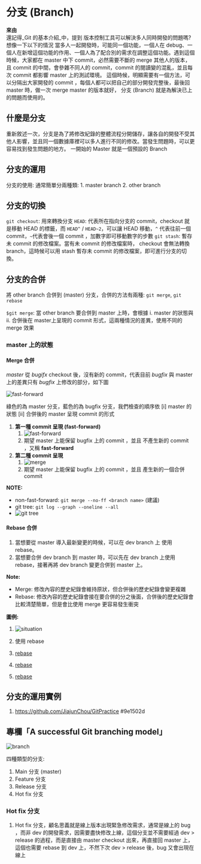 # 分支 (Branch)

**來由** <br>
  還記得_Git 的基本介紹_中，提到 版本控制工具可以解決多人同時開發的問題嗎? 想像一下以下的情況
  當多人一起開發時，可能同一個功能，一個人在 debug、一個人在新增這個功能的作用、一個人為了配合別的需求在調整這個功能。遇到這個時候，大家都在 master 中下 commit，必然需要不斷的 merge 其他人的版本，且 commit 的中間，會參雜不同人的 commit，commit 的閱讀變的混亂，並且每次 commit 都影響 master 上的測試環境。
  這個時候，明顯需要有一個方法，可以分隔出大家開發的 commit ，每個人都可以把自己的部分開發完整後，最後回 master 時，做一次 merge master 的版本就好， 分支 (Branch) 就是為解決已上的問題而使用的。

## 什麼是分支

重新敘述一次，分支是為了將修改紀錄的整體流程分開儲存，讓各自的開發不受其他人影響，並且同一個數據庫裡可以多人進行不同的修改。當發生問題時，可以更容易找到發生問題的地方。
一開始的 Master 就是一個預設的 Branch

## 分支的運用

分支的使用: 通常簡單分兩種類: 1. master branch 2. other branch

## 分支的切換

`git checkout`: 用來轉換分支
`HEAD`: 代表所在指向分支的 commit，checkout 就是移動 HEAD 的標籤，而 `HEAD^` / `HEAD~2`，可以讓 HEAD 移動，`^` 代表往前一個 commit，`~`代表會後一個 commit ，加數字即可移動數字的步數
`git stash`: 暫存未 commit 的修改檔案。當有未 commit 的修改檔案時， checkout 會無法轉換 branch，這時候可以用 stash 暫存未 commit 的修改檔案，即可進行分支的切換。

## 分支的合併

將 other branch 合併到 (master) 分支，合併的方法有兩種: `git merge`, `git rebase`

`$git merge`: 當 other branch 要合併到 master 上時，會根據 i. master 的狀態與 ii. 合併後在 master上呈現的 commit 形式，這兩種情況的差異，使用不同的 merge 效果

### master 上的狀態

#### Merge 合併

 _master_ 從 _bugifx_ checkout 後，沒有新的 commit，代表目前 _bugfix_ 與 master 上的差異只有 _bugfix_ 上修改的部分，如下圖

![fast-forward](https://backlog.com/git-tutorial/tw/img/post/stepup/capture_stepup1_4_1.png)

綠色的為 master 分支，藍色的為 bugfix 分支，我們檢查的順序依 [i] master 的狀態 [ii] 合併後的 master 呈現 commit 的形式

1. **第一種 commit 呈現 (fast-forward)**
   1. ![fast-forward](https://backlog.com/git-tutorial/tw/img/post/stepup/capture_stepup1_4_2.png)
   1. 期望 master 上能保留 bugfix 上的 commit ，並且 不產生新的 commit ，又稱 **fast-forward**
1. **第二種 commit 呈現**
   1. ![merge](https://backlog.com/git-tutorial/tw/img/post/stepup/capture_stepup1_4_4.png)
   1. 期望 master 上能保留 bugfix 上的 commit ，並且 產生新的一個合併 commit

**NOTE:**

* non-fast-forward: `git merge --no-ff <branch name>` (建議)
* git tree: `git log --graph --oneline --all`
* ![git tree](https://i.imgur.com/yj1Ox2P.jpg)

#### Rebase 合併

1. 當想要從 master 導入最新變更的時候，可以在 dev branch 上 使用 rebase。
1. 當想要合併 dev branch 到 master 時，可以先在 dev branch 上使用 rebase，接著再將 dev branch 變更合併到 master 上。

**Note:**

* Merge: 修改內容的歷史紀錄會維持原狀，但合併後的歷史紀錄會變更複雜
* Rebase: 修改內容的歷史紀錄會接在要合併的分之後面，合併後的歷史紀錄會比較清楚簡單，但是會比使用 merge 更容易發生衝突

**圖例:**

1. ![situation](https://backlog.com/git-tutorial/tw/img/post/stepup/capture_stepup1_4_6.png)

1. 使用 rebase
1. [rebase](https://backlog.com/git-tutorial/tw/img/post/stepup/capture_stepup1_4_8.png)
1. [rebase](https://backlog.com/git-tutorial/tw/img/post/stepup/capture_stepup1_4_7.png)
1. [rebase](https://backlog.com/git-tutorial/tw/img/post/stepup/capture_stepup1_4_9.png)

## 分支的運用實例

1. https://github.com/JiajunChou/GitPractice #9e1502d

## 專欄「A successful Git branching model」

![branch](https://backlog.com/git-tutorial/tw/img/post/stepup/capture_stepup1_5_6.png)

四種類型的分支: 

1. Main 分支 (master)
1. Feature 分支
1. Release 分支
1. Hot fix 分支

### Hot fix 分支

1. Hot fix 分支，顧名思義就是線上版本出現緊急修改需求，通常是線上的 bug ，而非 dev 的開發需求，因需要盡快修改上線，這個分支並不需要經過 dev > release 的過程，而是直接由 master checkout 出來，再直接回 master 上，這個也需要 rebase 到 dev 上，不然下次 dev > release 後，bug 又會出現在線上
